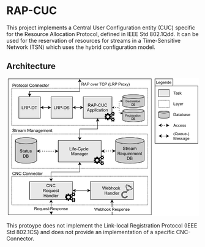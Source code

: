 # RAP-CUC

This project implements a Central User Configuration entity (CUC) specific for the Resource Allocation Protocol, defined in IEEE Std 802.1Qdd. It can be used for the reservation of resources for streams in a Time-Sensitive Network (TSN) which uses the hybrid configuration model. 

## Architecture

![](cuc_architecture.png)

This protoype does not implement the Link-local Registration Protocol (IEEE Std 802.1CS) and does not provide an implementation of a specific CNC-Connector.



